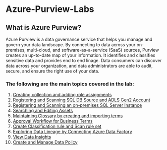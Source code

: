 # Azure-Purview-Labs

## What is Azure Purview?
Azure Purview is a data governance service that helps you manage and govern your data landscape. 
By connecting to data across your on-premises, multi-cloud, and software-as-a-service (SaaS) sources, Purview creates an up-to-date map of your information. 
It identifies and classifies sensitive data and provides end to end linage.
Data consumers can discover data across your organization, and data administrators are able to audit, secure, and ensure the right use of your data.

### The following are the main topics covered in the lab:
1. [Creating collection and adding role assignments](./steps/01_creating-collection-and-adding-role-assignments/documentation.md)
1. [Registering and Scanning SQL DB Source and ADLS Gen2 Account](./steps/02_registering-and-scanning-sql-db-source-and-adls-gen2-account/documentation.md)
1. [Registering and Scanning an on-premises SQL Server Instance](./steps/03_registering-and-scanning-an-on-premises-sql-server-instance/documentation.md)
1. [Searching and Editing Assets](./steps/04_searching-and-editing-assets/documentation.md)
1. [Maintaining Glossary by creating and importing terms](./steps/05_maintaining-glossary-by-creating-and-importing-terms/documentation.md)
1. [Approval Workflow for Business Terms](./steps/06_approval-workflow-for-business-terms/documentation.md)
1. [Create Classification rule and Scan rule set](./steps/07_create-classification-rule-and-scan-rule-set/documentation.md)
1. [Exploring Data Lineage by Connecting Azure Data Factory](./steps/08_exploring-data-lineage-by-connecting-azure-data-factory/documentation.md)
1. [View Data Insights](./steps/09_view-data-insights/documentation.md)
1. [Create and Manage Data Policy](./steps/10_create-and-manage-data-policy/documentation.md)
